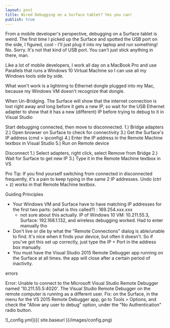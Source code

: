 ```yaml
---
layout: post
title: Wired Debugging on a Surface tablet? Yes you can!
publish: true
---
```


From a mobile developer's perspective, debugging on a Surface tablet is weird.  The first time I picked up the Surface and spotted the USB port on the side, I figured, cool - I'll just plug it into my laptop and run something!  No.  Sorry.  It's not that kind of USB port.  You can't just stick anything in there, man.

Like a lot of mobile developers, I work all day on a MacBook Pro and use Parallels that runs a Windows 10 Virtual Machine so I can use all my Windows tools side by side.


What won't work is a lightning to Ethernet dongle plugged into my Mac, because my Windows VM doesn't recognize that dongle.



When Un-Bridging.  The Surface will show that the internet connection is lost right away and long before it gets a new IP, so wait for the USB Ethernet adapter to show that it has a new (different) IP before trying to debug to it in Visual Studio


Start debugging connected, then move to disconnected.
1.) Bridge adapters
2.) Open browser on Surface to check for connectivity
3.) Get the Surface's IP address (cmd > ipconfig)
4.) Enter the IP address in the Remote Machine textbox in Visual Studio
5.) Run on Remote device

Disconnect
1.) Select adapters, right click, select Remove from Bridge
2.) Wait for Surface to get new IP
3.) Type it in the Remote Machine textbox in VS

Pro Tip:
 If you find yourself switching from connected in disconnected frequently, it's a pain to keep typing in the same 2 IP addresses. Undo (ctrl + z) works in that Remote Machine textbox.



Guiding Principles
 - Your Windows VM and Surface have to have matching IP addresses for the first two parts: (what is this called?) : 169.254.xxx.xxx
   - not sure about this actually.  IP of Windows 10 VM: 10.211.55.3, Surface: 192.168.1.132, and wireless debugging worked.  Had to enter manually tho
 - Don't live or die by what the "Remote Connections" dialog is able/unable to find. It's nice when it finds your device, but often it doesn't.  So if you've got this set up correctly, just type the IP + Port in the address box manually.
 - You must have the Visual Studio 2015 Remote Debugger app running on the Surface at all times.  the app will close after a certain period of inactivity.
 


errors

Error: Unable to connect to the Microsoft Visual Studio Remote Debugger named '10.211.55.5:4020'.  The Visual Studio Remote Debugger on the remote computer is running as a different user.
Fix: on the Surface, in the menu for the VS 2015 Remote Debugger app, go to Tools > Options, and check the "Allow any user to debug" option, under the "No Authentication" radio button.


![_config.yml]({{ site.baseurl }}/images/config.png)


